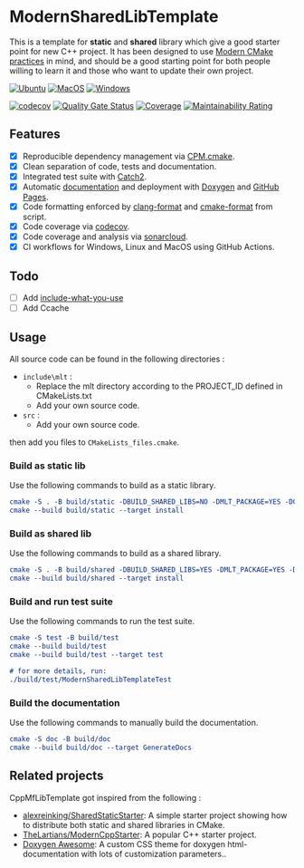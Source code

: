 

# ModernSharedLibTemplate

This is a template for **static** and **shared** library which give a good starter point for new C++ project.
It has been designed to use [Modern CMake practices](https://pabloariasal.github.io/2018/02/19/its-time-to-do-cmake-right) in mind, and should be a good starting point for both people willing to learn it and those who want to update their own project.

[![Ubuntu](https://github.com/cppmf/ModernSharedLibTemplate/actions/workflows/ubuntu.yml/badge.svg)](https://github.com/cppmf/ModernSharedLibTemplate/actions/workflows/ubuntu.yml)
[![MacOS](https://github.com/cppmf/ModernSharedLibTemplate/actions/workflows/macos.yml/badge.svg)](https://github.com/cppmf/ModernSharedLibTemplate/actions/workflows/macos.yml)
[![Windows](https://github.com/cppmf/ModernSharedLibTemplate/actions/workflows/windows.yml/badge.svg)](https://github.com/cppmf/ModernSharedLibTemplate/actions/workflows/windows.yml)

[![codecov](https://codecov.io/gh/cppmf/ModernSharedLibTemplate/branch/master/graph/badge.svg?token=HK6YTUCDUC)](https://codecov.io/gh/cppmf/ModernSharedLibTemplate)
[![Quality Gate Status](https://sonarcloud.io/api/project_badges/measure?project=cppmf_ModernSharedLibTemplate&metric=alert_status)](https://sonarcloud.io/summary/new_code?id=cppmf_ModernSharedLibTemplate)
[![Coverage](https://sonarcloud.io/api/project_badges/measure?project=cppmf_ModernSharedLibTemplate&metric=coverage)](https://sonarcloud.io/summary/new_code?id=cppmf_ModernSharedLibTemplate)
[![Maintainability Rating](https://sonarcloud.io/api/project_badges/measure?project=cppmf_ModernSharedLibTemplate&metric=sqale_rating)](https://sonarcloud.io/summary/new_code?id=cppmf_ModernSharedLibTemplate)


## Features
- [x] Reproducible dependency management via [CPM.cmake](https://github.com/TheLartians/CPM.cmake).
- [x] Clean separation of code, tests and documentation.
- [x] Integrated test suite with [Catch2](https://github.com/catchorg/Catch2).
- [x] Automatic [documentation](https://cppmf.github.io/ModernSharedLibTemplate) and deployment with [Doxygen](https://www.doxygen.nl/) and [GitHub Pages](https://pages.github.com).
- [x] Code formatting enforced by [clang-format](https://clang.llvm.org/docs/ClangFormat.html) and [cmake-format](https://github.com/cheshirekow/cmake_format) from script.
- [x] Code coverage via [codecov](https://codecov.io).
- [x] Code coverage and analysis via [sonarcloud](https://sonarcloud.io).
- [x] CI workflows for Windows, Linux and MacOS using GitHub Actions.

## Todo
- [ ] Add [include-what-you-use](https://include-what-you-use.org/)
- [ ] Add Ccache

## Usage
All source code can be found in the following directories :
 - ```include\mlt``` :
   - Replace the mlt directory according to the PROJECT_ID defined in CMakeLists.txt
   - Add your own source code.
 - ```src``` :
     - Add your own source code.

then add you files to ```CMakeLists_files.cmake```.

### Build as static lib
Use the following commands to build as a static library.

```cmake
cmake -S . -B build/static -DBUILD_SHARED_LIBS=NO -DMLT_PACKAGE=YES -DCMAKE_INSTALL_PREFIX=install
cmake --build build/static --target install
```

### Build as shared lib
Use the following commands to build as a shared library.

```cmake
cmake -S . -B build/shared -DBUILD_SHARED_LIBS=YES -DMLT_PACKAGE=YES -DCMAKE_INSTALL_PREFIX=install
cmake --build build/shared --target install
```

### Build and run test suite
Use the following commands to run the test suite.

```cmake
cmake -S test -B build/test
cmake --build build/test
cmake --build build/test --target test

# for more details, run:
./build/test/ModernSharedLibTemplateTest
```

### Build the documentation
Use the following commands to manually build the documentation.

```cmake
cmake -S doc -B build/doc
cmake --build build/doc --target GenerateDocs
```

## Related projects

CppMfLibTemplate got inspired from the following :

- [alexreinking/SharedStaticStarter](https://github.com/alexreinking/SharedStaticStarter): A simple starter project showing how to distribute both static and shared libraries in CMake.
- [TheLartians/ModernCppStarter](https://github.com/TheLartians/ModernCppStarter): A popular C++ starter project.
- [Doxygen Awesome](https://github.com/jothepro/doxygen-awesome-css): A custom CSS theme for doxygen html-documentation with lots of customization parameters..
